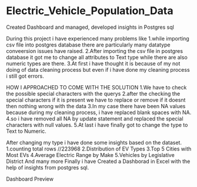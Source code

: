# Electric_Vehicle_Population_Data
Created Dashboard and managed, developed insights in Postgres sql

During this project i have experienced many problems like
1.while importing csv file into postgres database there are particularly many datatype conveersion issues have raised.
2.After importing the csv file in postgres database it got me to change all attributes to Text type while there are also numeric types are there.
3.At first i have thought it is because of my not doing of data cleaning process but even if i have done my cleaning process i still got errors.

HOW I APPROACHED TO COME WITH THE SOLUTION
1.We have to check the possible special characters with the querys
2.after the checking the special characters if it is present we have to replace or remove if it doesnt then nothing wrong with the data
3.In my case there have been NA values because during my cleaning process, i have replaced blank spaces with NA.
4.so i have removed all NA by update statement and replaced the special characters with null values.
5.At last i have finally got to change the type to Text to Numeric.

After changing my type i have done some insights based on the dataset.
1.counting total rows //223968
2.Distribution of EV Types
3.Top 5 Cities with Most EVs
4.Average Electric Range by Make
5.Vehicles by Legislative District
And many more 
Finally i have Created a Dashborad in Excel with the help of insights from postgres sql.  

Dashboard Preview



